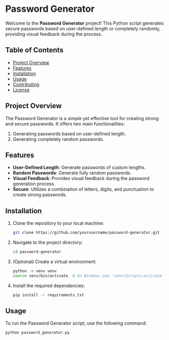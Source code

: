 # Password Generator

Welcome to the **Password Generator** project! This Python script generates secure passwords based on user-defined length or completely randomly, providing visual feedback during the process.

## Table of Contents
- [Project Overview](#project-overview)
- [Features](#features)
- [Installation](#installation)
- [Usage](#usage)
- [Contributing](#contributing)
- [License](https://github.com/abdurraffayshah/Password-Generator/blob/main/LICENSE)

## Project Overview

The Password Generator is a simple yet effective tool for creating strong and secure passwords. It offers two main functionalities:
1. Generating passwords based on user-defined length.
2. Generating completely random passwords.

## Features

- **User-Defined Length**: Generate passwords of custom lengths.
- **Random Passwords**: Generate fully random passwords.
- **Visual Feedback**: Provides visual feedback during the password generation process.
- **Secure**: Utilizes a combination of letters, digits, and punctuation to create strong passwords.

## Installation

1. Clone the repository to your local machine:
    ```sh
    git clone https://github.com/yourusername/password-generator.git
    ```
2. Navigate to the project directory:
    ```sh
    cd password-generator
    ```
3. (Optional) Create a virtual environment:
    ```sh
    python -m venv venv
    source venv/bin/activate  # On Windows use 'venv\Scripts\activate'
    ```
4. Install the required dependencies:
    ```sh
    pip install -r requirements.txt
    ```

## Usage

To run the Password Generator script, use the following command:
```sh
python password_generator.py
